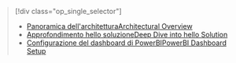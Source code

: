 > [!div class="op_single_selector"]
> * [<span data-ttu-id="8a014-101">Panoramica dell'architettura</span><span class="sxs-lookup"><span data-stu-id="8a014-101">Architectural Overview</span></span>](../articles/machine-learning/cortana-analytics-playbook-vehicle-telemetry.md)
> * [<span data-ttu-id="8a014-102">Approfondimento hello soluzione</span><span class="sxs-lookup"><span data-stu-id="8a014-102">Deep Dive into hello Solution</span></span>](../articles/machine-learning/cortana-analytics-playbook-vehicle-telemetry-deep-dive.md)
> * [<span data-ttu-id="8a014-103">Configurazione del dashboard di PowerBI</span><span class="sxs-lookup"><span data-stu-id="8a014-103">PowerBI Dashboard Setup</span></span>](../articles/machine-learning/cortana-analytics-playbook-vehicle-telemetry-powerbi.md)
> 
> 

